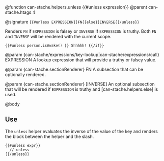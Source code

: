 @function can-stache.helpers.unless {{#unless expression}}
@parent can-stache.htags 4

@signature `{{#unless EXPRESSION}}FN{{else}}INVERSE{{/unless}}`

Renders `FN` if `EXPRESSION` is falsey or `INVERSE` if `EXPRESSION`
is truthy. Both `FN` and `INVERSE` will be rendered with the
current scope.

```
{{#unless person.isAwake() }} Shhhhh! {{/if}}
```

@param {can-stache/expressions/key-lookup|can-stache/expressions/call} EXPRESSION A lookup expression that will provide a truthy or falsey value.

@param {can-stache.sectionRenderer} FN A subsection that can be optionally rendered.

@param {can-stache.sectionRenderer} [INVERSE] An optional subsection that will be rendered
if `EXPRESSION` is truthy and [can-stache.helpers.else] is used.

@body

## Use

The `unless` helper evaluates the inverse of the value
of the key and renders the block between the helper and the slash.

    {{#unless expr}}
      // unless
    {{/unless}}
